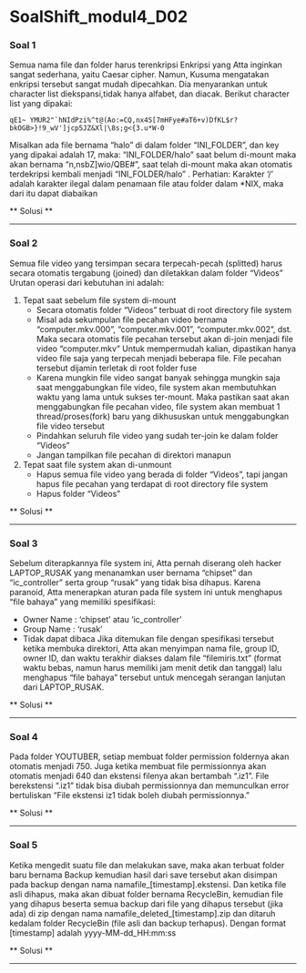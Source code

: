 # SoalShift_modul4_D02

### Soal 1


Semua nama file dan folder harus terenkripsi
Enkripsi yang Atta inginkan sangat sederhana, yaitu Caesar cipher. Namun, Kusuma mengatakan enkripsi tersebut sangat mudah dipecahkan. Dia menyarankan untuk character list diekspansi,tidak hanya alfabet, dan diacak. Berikut character list yang dipakai:
```
qE1~ YMUR2"`hNIdPzi%^t@(Ao:=CQ,nx4S[7mHFye#aT6+v)DfKL$r?bkOGB>}!9_wV']jcp5JZ&Xl|\8s;g<{3.u*W-0
```
Misalkan ada file bernama “halo” di dalam folder “INI_FOLDER”, dan key yang dipakai adalah 17, maka:
“INI_FOLDER/halo” saat belum di-mount maka akan bernama “n,nsbZ]wio/QBE#”, saat telah di-mount maka akan otomatis terdekripsi kembali menjadi “INI_FOLDER/halo” .
Perhatian: Karakter ‘/’ adalah karakter ilegal dalam penamaan file atau folder dalam *NIX, maka dari itu dapat diabaikan

** Solusi **

---

### Soal 2
  
Semua file video yang tersimpan secara terpecah-pecah (splitted) harus secara otomatis tergabung (joined) dan diletakkan dalam folder “Videos”
Urutan operasi dari kebutuhan ini adalah:
1. Tepat saat sebelum file system di-mount
   * Secara otomatis folder “Videos” terbuat di root directory file system
   * Misal ada sekumpulan file pecahan video bernama “computer.mkv.000”, “computer.mkv.001”, “computer.mkv.002”, dst. Maka secara otomatis file pecahan tersebut akan di-join menjadi file video “computer.mkv”
     Untuk mempermudah kalian, dipastikan hanya video file saja yang terpecah menjadi beberapa file. File pecahan tersebut dijamin terletak di root folder fuse
   * Karena mungkin file video sangat banyak sehingga mungkin saja saat menggabungkan file video, file system akan membutuhkan waktu yang lama untuk sukses ter-mount. Maka pastikan saat akan menggabungkan file pecahan video, file system akan membuat 1 thread/proses(fork) baru yang dikhususkan untuk menggabungkan file video tersebut
   * Pindahkan seluruh file video yang sudah ter-join ke dalam folder “Videos”
   * Jangan tampilkan file pecahan di direktori manapun
2. Tepat saat file system akan di-unmount
   * Hapus semua file video yang berada di folder “Videos”, tapi jangan hapus file pecahan yang terdapat di root directory file system
   * Hapus folder “Videos”
   
** Solusi **

---

### Soal 3

Sebelum diterapkannya file system ini, Atta pernah diserang oleh hacker LAPTOP_RUSAK yang menanamkan user bernama “chipset” dan “ic_controller” serta group “rusak” yang tidak bisa dihapus. Karena paranoid, Atta menerapkan aturan pada file system ini untuk menghapus “file bahaya” yang memiliki spesifikasi:
- Owner Name     : ‘chipset’ atau ‘ic_controller’
- Group Name    : ‘rusak’
- Tidak dapat dibaca
Jika ditemukan file dengan spesifikasi tersebut ketika membuka direktori, Atta akan menyimpan nama file, group ID, owner ID, dan waktu terakhir diakses dalam file “filemiris.txt” (format waktu bebas, namun harus memiliki jam menit detik dan tanggal) lalu menghapus “file bahaya” tersebut untuk mencegah serangan lanjutan dari LAPTOP_RUSAK.

** Solusi **

---

### Soal 4
Pada folder YOUTUBER, setiap membuat folder permission foldernya akan otomatis menjadi 750. Juga ketika membuat file permissionnya akan otomatis menjadi 640 dan ekstensi filenya akan bertambah “.iz1”. File berekstensi “.iz1” tidak bisa diubah permissionnya dan memunculkan error bertuliskan “File ekstensi iz1 tidak boleh diubah permissionnya.”

** Solusi **

---

### Soal  5

Ketika mengedit suatu file dan melakukan save, maka akan terbuat folder baru bernama Backup kemudian hasil dari save tersebut akan disimpan pada backup dengan nama namafile_[timestamp].ekstensi. Dan ketika file asli dihapus, maka akan dibuat folder bernama RecycleBin, kemudian file yang dihapus beserta semua backup dari file yang dihapus tersebut (jika ada) di zip dengan nama namafile_deleted_[timestamp].zip dan ditaruh kedalam folder RecycleBin (file asli dan backup terhapus). Dengan format [timestamp] adalah yyyy-MM-dd_HH:mm:ss

** Solusi **

---
